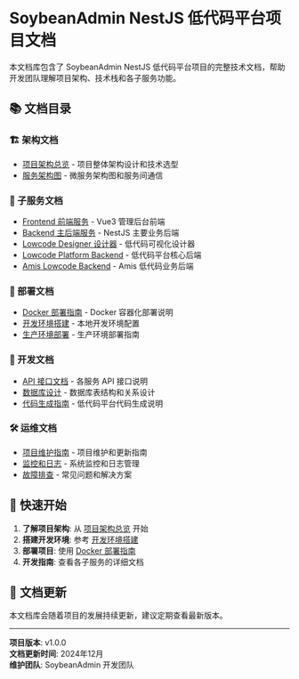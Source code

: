 # SoybeanAdmin NestJS 低代码平台项目文档

本文档库包含了 SoybeanAdmin NestJS 低代码平台项目的完整技术文档，帮助开发团队理解项目架构、技术栈和各子服务功能。

## 📚 文档目录

### 🏗️ 架构文档
- [项目架构总览](./architecture-overview.md) - 项目整体架构设计和技术选型
- [服务架构图](./service-architecture.md) - 微服务架构图和服务间通信

### 🔧 子服务文档
- [Frontend 前端服务](./services/frontend-service.md) - Vue3 管理后台前端
- [Backend 主后端服务](./services/backend-service.md) - NestJS 主要业务后端
- [Lowcode Designer 设计器](./services/lowcode-designer-service.md) - 低代码可视化设计器
- [Lowcode Platform Backend](./services/lowcode-platform-backend-service.md) - 低代码平台核心后端
- [Amis Lowcode Backend](./services/amis-lowcode-backend-service.md) - Amis 低代码业务后端

### 🚀 部署文档
- [Docker 部署指南](./deployment/docker-deployment.md) - Docker 容器化部署说明
- [开发环境搭建](./deployment/development-setup.md) - 本地开发环境配置
- [生产环境部署](./deployment/production-deployment.md) - 生产环境部署指南

### 📖 开发文档
- [API 接口文档](./api/api-documentation.md) - 各服务 API 接口说明
- [数据库设计](./database/database-design.md) - 数据库表结构和关系设计
- [代码生成指南](./development/code-generation-guide.md) - 低代码平台代码生成说明

### 🛠️ 运维文档
- [项目维护指南](./maintenance/maintenance-guide.md) - 项目维护和更新指南
- [监控和日志](./maintenance/monitoring-logging.md) - 系统监控和日志管理
- [故障排查](./maintenance/troubleshooting.md) - 常见问题和解决方案

## 🎯 快速开始

1. **了解项目架构**: 从 [项目架构总览](./architecture-overview.md) 开始
2. **搭建开发环境**: 参考 [开发环境搭建](./deployment/development-setup.md)
3. **部署项目**: 使用 [Docker 部署指南](./deployment/docker-deployment.md)
4. **开发指南**: 查看各子服务的详细文档

## 📝 文档更新

本文档库会随着项目的发展持续更新，建议定期查看最新版本。

---

**项目版本**: v1.0.0  
**文档更新时间**: 2024年12月  
**维护团队**: SoybeanAdmin 开发团队